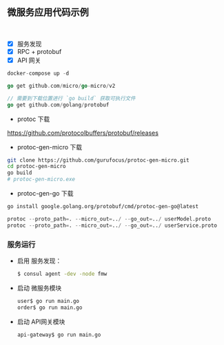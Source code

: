 ## 微服务应用代码示例

<br>

- [x] 服务发现
- [x] RPC + protobuf
- [x] API 网关

```s
docker-compose up -d
```

```go
go get github.com/micro/go-micro/v2

// 需要到下载位置进行 `go build` 获取可执行文件
go get github.com/golang/protobuf
```

+ protoc 下载

https://github.com/protocolbuffers/protobuf/releases


+ protoc-gen-micro 下载

```sh
git clone https://github.com/gurufocus/protoc-gen-micro.git
cd protoc-gen-micro
go build
# protoc-gen-micro.exe
```

+ protoc-gen-go 下载

```sh
go install google.golang.org/protobuf/cmd/protoc-gen-go@latest
```

```s
protoc --proto_path=. --micro_out=../ --go_out=../ userModel.proto
protoc --proto_path=. --micro_out=../ --go_out=../ userService.proto
```

### 服务运行

+ 启用 服务发现：

    ```sh
    $ consul agent -dev -node fmw
    ```

+ 启动 微服务模块

    ```sh
    user$ go run main.go
    order$ go run main.go
    ```

+ 启动 API网关模块

    ```sh
    api-gateway$ go run main.go
    ```
